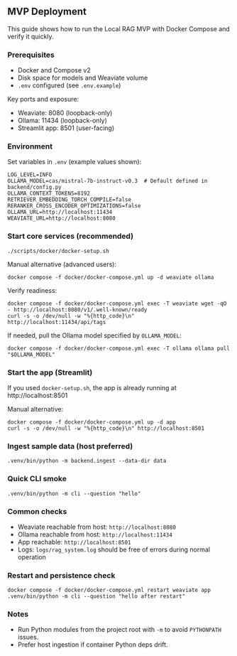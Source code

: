 ## MVP Deployment

This guide shows how to run the Local RAG MVP with Docker Compose and verify it quickly.

### Prerequisites
- Docker and Compose v2
- Disk space for models and Weaviate volume
- `.env` configured (see `.env.example`)

Key ports and exposure:
- Weaviate: 8080 (loopback-only)
- Ollama: 11434 (loopback-only)
- Streamlit app: 8501 (user-facing)

### Environment
Set variables in `.env` (example values shown):
```
LOG_LEVEL=INFO
OLLAMA_MODEL=cas/mistral-7b-instruct-v0.3  # Default defined in backend/config.py
OLLAMA_CONTEXT_TOKENS=8192
RETRIEVER_EMBEDDING_TORCH_COMPILE=false
RERANKER_CROSS_ENCODER_OPTIMIZATIONS=false
OLLAMA_URL=http://localhost:11434
WEAVIATE_URL=http://localhost:8080
```

### Start core services (recommended)
```
./scripts/docker/docker-setup.sh
```
Manual alternative (advanced users):
```
docker compose -f docker/docker-compose.yml up -d weaviate ollama
```
Verify readiness:
```
docker compose -f docker/docker-compose.yml exec -T weaviate wget -qO - http://localhost:8080/v1/.well-known/ready
curl -s -o /dev/null -w "%{http_code}\n" http://localhost:11434/api/tags
```
If needed, pull the Ollama model specified by `OLLAMA_MODEL`:
```
docker compose -f docker/docker-compose.yml exec -T ollama ollama pull "$OLLAMA_MODEL"
```

### Start the app (Streamlit)
If you used `docker-setup.sh`, the app is already running at http://localhost:8501

Manual alternative:
```
docker compose -f docker/docker-compose.yml up -d app
curl -s -o /dev/null -w "%{http_code}\n" http://localhost:8501
```

### Ingest sample data (host preferred)
```
.venv/bin/python -m backend.ingest --data-dir data
```

### Quick CLI smoke
```
.venv/bin/python -m cli --question "hello"
```

### Common checks
- Weaviate reachable from host: `http://localhost:8080`
- Ollama reachable from host: `http://localhost:11434`
- App reachable: `http://localhost:8501`
- Logs: `logs/rag_system.log` should be free of errors during normal operation

### Restart and persistence check
```
docker compose -f docker/docker-compose.yml restart weaviate app
.venv/bin/python -m cli --question "hello after restart"
```

### Notes
- Run Python modules from the project root with `-m` to avoid `PYTHONPATH` issues.
- Prefer host ingestion if container Python deps drift.

